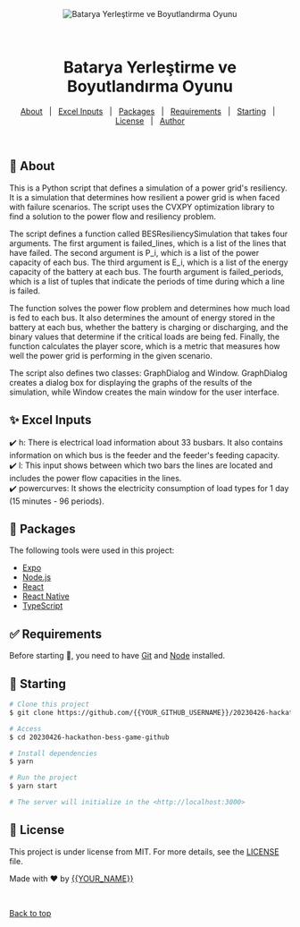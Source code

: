 <div align="center" id="top"> 
  <img src="./.github/app.gif" alt="Batarya Yerleştirme ve Boyutlandırma Oyunu" />

  &#xa0;

  
</div>

<h1 align="center">Batarya Yerleştirme ve Boyutlandırma Oyunu</h1>


<!-- Status -->

<!-- <h4 align="center"> 
	🚧  Batarya Yerleştirme ve Boyutlandırma Oyunu 🚀 Under construction...  🚧
</h4> 

<hr> -->

<p align="center">
  <a href="#dart-about">About</a> &#xa0; | &#xa0; 
  <a href="#sparkles-features">Excel Inputs</a> &#xa0; | &#xa0;
  <a href="#rocket-technologies">Packages</a> &#xa0; | &#xa0;
  <a href="#white_check_mark-requirements">Requirements</a> &#xa0; | &#xa0;
  <a href="#checkered_flag-starting">Starting</a> &#xa0; | &#xa0;
  <a href="#memo-license">License</a> &#xa0; | &#xa0;
  <a href="https://github.com/energyhack-space" target="_blank">Author</a>
</p>

<br>

## :dart: About ##

This is a Python script that defines a simulation of a power grid's resiliency. It is a simulation that determines how resilient a power grid is when faced with failure scenarios. The script uses the CVXPY optimization library to find a solution to the power flow and resiliency problem.

The script defines a function called BESResiliencySimulation that takes four arguments. The first argument is failed_lines, which is a list of the lines that have failed. The second argument is P_i, which is a list of the power capacity of each bus. The third argument is E_i, which is a list of the energy capacity of the battery at each bus. The fourth argument is failed_periods, which is a list of tuples that indicate the periods of time during which a line is failed.

The function solves the power flow problem and determines how much load is fed to each bus. It also determines the amount of energy stored in the battery at each bus, whether the battery is charging or discharging, and the binary values that determine if the critical loads are being fed. Finally, the function calculates the player score, which is a metric that measures how well the power grid is performing in the given scenario.

The script also defines two classes: GraphDialog and Window. GraphDialog creates a dialog box for displaying the graphs of the results of the simulation, while Window creates the main window for the user interface.

## :sparkles: Excel Inputs ##

:heavy_check_mark: h: There is electrical load information about 33 busbars. It also contains information on which bus is the feeder and the feeder's feeding capacity.\
:heavy_check_mark: l: This input shows between which two bars the lines are located and includes the power flow capacities in the lines.\
:heavy_check_mark: powercurves: It shows the electricity consumption of load types for 1 day (15 minutes - 96 periods).

## :rocket: Packages ##

The following tools were used in this project:

- [Expo](https://expo.io/)
- [Node.js](https://nodejs.org/en/)
- [React](https://pt-br.reactjs.org/)
- [React Native](https://reactnative.dev/)
- [TypeScript](https://www.typescriptlang.org/)

## :white_check_mark: Requirements ##

Before starting :checkered_flag:, you need to have [Git](https://git-scm.com) and [Node](https://nodejs.org/en/) installed.

## :checkered_flag: Starting ##

```bash
# Clone this project
$ git clone https://github.com/{{YOUR_GITHUB_USERNAME}}/20230426-hackathon-bess-game-github

# Access
$ cd 20230426-hackathon-bess-game-github

# Install dependencies
$ yarn

# Run the project
$ yarn start

# The server will initialize in the <http://localhost:3000>
```

## :memo: License ##

This project is under license from MIT. For more details, see the [LICENSE](LICENSE.md) file.


Made with :heart: by <a href="https://github.com/{{YOUR_GITHUB_USERNAME}}" target="_blank">{{YOUR_NAME}}</a>

&#xa0;

<a href="#top">Back to top</a>
